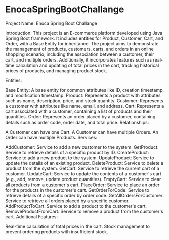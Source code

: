 # EnocaSpringBootChallange
Project Name: Enoca Spring Boot Challange

Introduction:
This project is an E-commerce platform developed using Java Spring Boot framework. It includes entities for Product, Customer, Cart, and Order, with a Base Entity for inheritance. The project aims to demonstrate the management of products, customers, carts, and orders in an online shopping scenario, including the association between a customer, their cart, and multiple orders. Additionally, it incorporates features such as real-time calculation and updating of total prices in the cart, tracking historical prices of products, and managing product stock.

Entities:

Base Entity: A base entity for common attributes like ID, creation timestamp, and modification timestamp.
Product: Represents a product with attributes such as name, description, price, and stock quantity.
Customer: Represents a customer with attributes like name, email, and address.
Cart: Represents a cart associated with a customer, containing a list of products and their quantities.
Order: Represents an order placed by a customer, containing details such as order code, order date, and total price.
Relationships:

A Customer can have one Cart.
A Customer can have multiple Orders.
An Order can have multiple Products.
Services:

AddCustomer:
Service to add a new customer to the system.
GetProduct:
Service to retrieve details of a specific product by ID.
CreateProduct:
Service to add a new product to the system.
UpdateProduct:
Service to update the details of an existing product.
DeleteProduct:
Service to delete a product from the system.
GetCart:
Service to retrieve the current cart of a customer.
UpdateCart:
Service to update the contents of a customer's cart (e.g., add, remove, update product quantities).
EmptyCart:
Service to clear all products from a customer's cart.
PlaceOrder:
Service to place an order for the products in the customer's cart.
GetOrderForCode:
Service to retrieve details of a specific order by order code.
GetAllOrdersForCustomer:
Service to retrieve all orders placed by a specific customer.
AddProductToCart:
Service to add a product to the customer's cart.
RemoveProductFromCart:
Service to remove a product from the customer's cart.
Additional Features:

Real-time calculation of total prices in the cart.
Stock management to prevent ordering products with insufficient stock.

